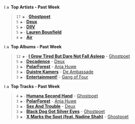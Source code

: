 <!--START_LASTFM_ARTISTS:{"period": "7day", "rows": 5}-->
<a href="https://last.fm" target="_blank"><img src="https://user-images.githubusercontent.com/17434202/215290617-e793598d-d7c9-428f-9975-156db1ba89cc.svg" alt="Last.fm Logo" width="18" height="13"/></a> **Top Artists - Past Week**

> `17 ▶️` ∙ **[Ghostpoet](https://www.last.fm/music/Ghostpoet)**<br/>
> `5 ▶️` ∙ **[Deux](https://www.last.fm/music/Deux)**<br/>
> `5 ▶️` ∙ **[DIIV](https://www.last.fm/music/DIIV)**<br/>
> `5 ▶️` ∙ **[Lauren Bousfield](https://www.last.fm/music/Lauren+Bousfield)**<br/>
> `4 ▶️` ∙ **[Air](https://www.last.fm/music/Air)**<br/>
<!--END_LASTFM_ARTISTS-->

<!--START_LASTFM_ALBUMS:{"period": "7day", "rows": 5}-->
<a href="https://last.fm" target="_blank"><img src="https://user-images.githubusercontent.com/17434202/215290617-e793598d-d7c9-428f-9975-156db1ba89cc.svg" alt="Last.fm Logo" width="18" height="13"/></a> **Top Albums - Past Week**

> `12 ▶️` ∙ **[I Grow Tired But Dare Not Fall Asleep](https://www.last.fm/music/Ghostpoet/I+Grow+Tired+But+Dare+Not+Fall+Asleep)** - [Ghostpoet](https://www.last.fm/music/Ghostpoet)<br/>
> `5 ▶️` ∙ **[Decadence](https://www.last.fm/music/Deux/Decadence)** - [Deux](https://www.last.fm/music/Deux)<br/>
> `3 ▶️` ∙ **[PolarForest](https://www.last.fm/music/Anja+Huwe/PolarForest)** - [Anja Huwe](https://www.last.fm/music/Anja+Huwe)<br/>
> `3 ▶️` ∙ **[Duistre Kamers](https://www.last.fm/music/De+Ambassade/Duistre+Kamers)** - [De Ambassade](https://www.last.fm/music/De+Ambassade)<br/>
> `3 ▶️` ∙ **[Entertainment!](https://www.last.fm/music/Gang+of+Four/Entertainment!)** - [Gang of Four](https://www.last.fm/music/Gang+of+Four)<br/>
<!--END_LASTFM_ALBUMS-->

<!--START_LASTFM_TRACKS:{"period": "7day", "rows": 5}-->
<a href="https://last.fm" target="_blank"><img src="https://user-images.githubusercontent.com/17434202/215290617-e793598d-d7c9-428f-9975-156db1ba89cc.svg" alt="Last.fm Logo" width="18" height="13"/></a> **Top Tracks - Past Week**

> `4 ▶️` ∙ **[Humana Second Hand](https://www.last.fm/music/Ghostpoet/_/Humana+Second+Hand)** - [Ghostpoet](https://www.last.fm/music/Ghostpoet)<br/>
> `3 ▶️` ∙ **[PolarForest](https://www.last.fm/music/Anja+Huwe/_/PolarForest)** - [Anja Huwe](https://www.last.fm/music/Anja+Huwe)<br/>
> `3 ▶️` ∙ **[Sex And Trouble](https://www.last.fm/music/Deux/_/Sex+And+Trouble)** - [Deux](https://www.last.fm/music/Deux)<br/>
> `3 ▶️` ∙ **[Black Dog Got Silver Eyes](https://www.last.fm/music/Ghostpoet/_/Black+Dog+Got+Silver+Eyes)** - [Ghostpoet](https://www.last.fm/music/Ghostpoet)<br/>
> `3 ▶️` ∙ **[X Marks the Spot (feat. Nadine Shah)](https://www.last.fm/music/Ghostpoet/_/X+Marks+the+Spot+(feat.+Nadine+Shah))** - [Ghostpoet](https://www.last.fm/music/Ghostpoet)<br/>
<!--END_LASTFM_TRACKS-->